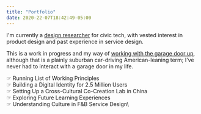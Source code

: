 ```yaml
---
title: "Portfolio"
date: 2020-22-07T18:42:49-05:00
---
```


I'm currently a [design researcher](https://www.linkedin.com/in/si-hui/) for civic tech, with vested interest in product design and past experience in service design.

This is a work in progress and my way of [working with the garage door up](https://notes.andymatuschak.org/z21cgR9K3UcQ5a7yPsj2RUim3oM2TzdBByZu), although that is a plainly suburban car-driving American-leaning term; I’ve never had to interact with a garage door in my life.

☞ Running List of Working Principles\
☞ Building a Digital Identity for 2.5 Million Users\
☞ Setting Up a Cross-Cultural Co-Creation Lab in China\
☞ Exploring Future Learning Experiences\
☞ Understanding Culture in F&B Service Design\
